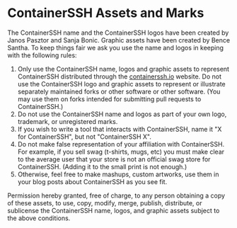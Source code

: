 # ContainerSSH Assets and Marks

The ContainerSSH name and the ContainerSSH logos have been created by Janos Pasztor and Sanja Bonic. Graphic assets have been created by Bence Santha. To keep things fair we ask you use the name and logos in keeping with the following rules:

1. Only use the ContainerSSH name, logos and graphic assets to represent ContainerSSH distributed through the [containerssh.io](https://containerssh.io) website. Do not use the ContainerSSH logo and graphic assets to represent or illustrate separately maintained forks or other software or other software. (You may use them on forks intended for submitting pull requests to ContainerSSH.)
3. Do not use the ContainerSSH name and logos as part of your own logo, trademark, or unregistered marks.
4. If you wish to write a tool that interacts with ContainerSSH, name it "X for ContainerSSH", but not "ContainerSSH X".
5. Do not make false representation of your affiliation with ContainerSSH. For example, if you sell swag (t-shirts, mugs, etc) you must make clear to the average user that your store is not an official swag store for ContainerSSH. (Adding it to the small print is not enough.)
6. Otherwise, feel free to make mashups, custom artworks, use them in your blog posts about ContainerSSH as you see fit.

Permission hereby granted, free of charge, to any person obtaining a copy of these assets, to use, copy, modify, merge, publish, distribute, or sublicense the ContainerSSH name, logos, and graphic assets subject to the above conditions.
